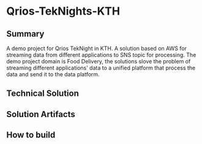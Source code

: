 # Qrios-TekNights-KTH
## Summary
A demo project for Qrios TekNight in KTH. A solution based on AWS for streaming data from different applications to SNS topic for processing.
The demo project domain is Food Delivery, the solutions slove the problem of streaming different applications' data to a unified platform that process the data and send it to the data platform.
## Technical Solution


## Solution Artifacts

## How to build
